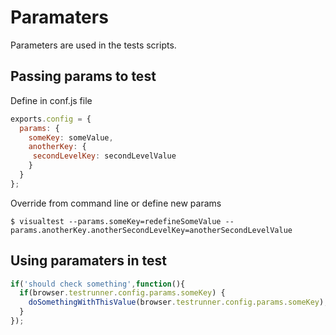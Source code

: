 # Paramaters 
Parameters are used in the tests scripts.

## Passing params to test
Define in conf.js file
```javascript
exports.config = {
  params: {
    someKey: someValue,
    anotherKey: {
     secondLevelKey: secondLevelValue
    }
  }
};
```

Override from command line or define new params
```
$ visualtest --params.someKey=redefineSomeValue --params.anotherKey.anotherSecondLevelKey=anotherSecondLevelValue
```

## Using paramaters in test
```javascript
if('should check something',function(){
  if(browser.testrunner.config.params.someKey) {
    doSomethingWithThisValue(browser.testrunner.config.params.someKey);
  }
});
```